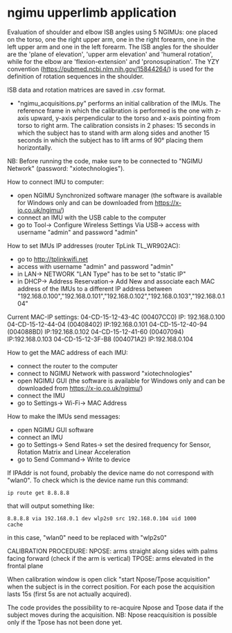 # ngimu upperlimb application 

Evaluation of shoulder and elbow ISB angles using 5 NGIMUs: one placed on the torso, one the right upper arm, one in the right forearm, one in the left upper arm and one in the left forearm.
The ISB angles for the shoulder are the 'plane of elevation', 'upper arm elevation' and 'humeral rotation', while for the elbow are 'flexion-extension' and 'pronosupination'.  The YZY convention (https://pubmed.ncbi.nlm.nih.gov/15844264/) is used for the definition of rotation sequences in the shoulder. 

ISB data and rotation matrices are saved in .csv format. 

*  "ngimu_acquisitions.py" performs an initial calibration of the IMUs. The reference frame in which the calibration is performed is
 the one with z-axis upward, y-axis perpendicular to the torso and x-axis pointing from torso to right arm. 
The calibration consists in 2 phases: 15 seconds in which the subject has to stand with arm along sides and another 15 seconds in which the subject has to lift arms of 90° placing them horizontally. 

NB: Before running the code, make sure to be connected to "NGIMU Network" (password: "xiotechnologies").

How to connect IMU to computer: 
* open NGIMU Synchronized software manager (the software is available for Windows only and can be downloaded from https://x-io.co.uk/ngimu/)  
* connect an IMU with the USB cable to the computer
* go to Tool-> Configure Wireless Settings Via USB-> access with username "admin" and password "admin"

How to set IMUs IP addresses (router TpLink TL_WR902AC):
* go to http://tplinkwifi.net 
* access with username "admin" and password "admin"
* in LAN-> NETWORK "LAN Type" has to be set to "static IP" 
* in DHCP-> Address Reservation-> Add New and associate each MAC address of the IMUs to a different IP address between "192.168.0.100","192.168.0.101","192.168.0.102","192.168.0.103","192.168.0.104"

Current MAC-IP settings: 
04-CD-15-12-43-4C (00407CC0) IP: 192.168.0.100
04-CD-15-12-44-04 (00408402) IP:192.168.0.101
04-CD-15-12-40-94  (004088BD) IP:192.168.0.102
04-CD-15-12-41-60 (00407094) IP:192.168.0.103
04-CD-15-12-3F-B8 (004071A2) IP:192.168.0.104

How to get the MAC address of each IMU:
* connect the router to the computer
* connect to NGIMU Network with password "xiotechnologies"
* open NGIMU GUI (the software is available for Windows only and can be downloaded from https://x-io.co.uk/ngimu/)
* connect the IMU 
* go to Settings-> Wi-Fi-> MAC Address 

How to make the IMUs send messages: 
* open NGIMU GUI  software 
* connect an IMU
* go to Settings-> Send Rates-> set the desired frequency for Sensor, Rotation Matrix and Linear Acceleration 
* go to Send Command-> Write to device



If IPAddr is not found, probably the device name do not correspond with "wlan0". To check which is the device name run this command: 

```
ip route get 8.8.8.8
```
that will output something like: 


```
8.8.8.8 via 192.168.0.1 dev wlp2s0 src 192.168.0.104 uid 1000
cache 
```
in this case, "wlan0" need to be replaced with "wlp2s0" 


CALIBRATION PROCEDURE: 
NPOSE: arms straight along sides with palms facing forward (check if the arm is vertical)
TPOSE: arms elevated in the frontal plane 

When calibration window is open click "start Npose/Tpose acquisition" when the subject is in the correct position. 
For each pose the acquisition lasts 15s (first 5s are not actually acquired).

The code provides the possibility to re-acquire Npose and Tpose data if the subject moves during the acquisition.
NB: Npose reacquisition is possible only if the Tpose has not been done yet. 

